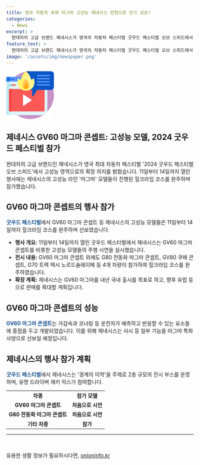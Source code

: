 ```yaml
---
title: 영국 자동차 축제 마그마 고성능 제네시스 런칭으로 인기 상승!
categories:
  - News
excerpt: >
  현대차의 고급 브랜드 제네시스가 영국의 자동차 페스티벌 굿우드 페스티벌 오브 스피드에서 고성능 모델들을 선보이며 고성능 영역으로의 진출을 확고히 했습니다. 이 행사는 다양한 차종들이 전시되고 주행하는 움직이는 모터쇼로 불리며, 제네시스는 이 행사에서 고성능 모델들을 주행 시연했습니다. 이는 제네시스가 고성능 차량 개발 방향성을 공개한 첫 번째 경험이며, GV60 마그마 콘셉트를 내년에 국내 출시하고 유럽으로 확대 판매할 예정입니다. 또한 경계의 미학을 주제로 전시 부스를 운영하며 재키 익스가 참여합니다.
feature_text: >
  현대차의 고급 브랜드 제네시스가 영국의 자동차 페스티벌 굿우드 페스티벌 오브 스피드에서 고성능 모델들을 선보이며 고성능 영역으로의 진출을 확고히 했습니다. 이 행사는 다양한 차종들이 전시되고 주행하는 움직이는 모터쇼로 불리며, 제네시스는 이 행사에서 고성능 모델들을 주행 시연했습니다. 이는 제네시스가 고성능 차량 개발 방향성을 공개한 첫 번째 경험이며, GV60 마그마 콘셉트를 내년에 국내 출시하고 유럽으로 확대 판매할 예정입니다. 또한 경계의 미학을 주제로 전시 부스를 운영하며 재키 익스가 참여합니다.
image: '/assets/img/newspaper.png'
---
```


<p><img src="/assets/img/news.png" alt="rentncar 속보" /></p>

<h2>제네시스 GV60 마그마 콘셉트: 고성능 모델, 2024 굿우드 페스티벌 참가</h2>

<p data-ke-size="size16">현대차의 고급 브랜드인 제네시스가 영국 최대 자동차 페스티벌 '2024 굿우드 페스티벌 오브 스피드'에서 고성능 영역으로의 확장 의지를 밝혔습니다. 11일부터 14일까지 열린 행사에는 제네시스의 고성능 라인 '마그마' 모델들이 진행된 힐크라임 코스를 완주하며 참가했습니다. </p>

<h2 data-ke-size="size26">GV60 마그마 콘셉트의 행사 참가</h2>

<p><b><span style="color: #1a5490;">굿우드 페스티벌</span></b>에서 GV60 마그마 콘셉트 등 제네시스의 고성능 모델들은 11일부터 14일까지 힐크라임 코스를 완주하며 선보였습니다. </p>

<ul>
<li><b>행사 개요:</b> 11일부터 14일까지 열린 굿우드 페스티벌에서 제네시스는 GV60 마그마 콘셉트를 비롯한 고성능 모델들의 주행 시연을 실시했습니다.</li>
<li><b>전시 내용:</b> GV60 마그마 콘셉트 외에도 G80 전동화 마그마 콘셉트, GV80 쿠페 콘셉트, G70 트랙 택시 노르드슐레이페 등 4개 차량이 참가하여 힐크라임 코스를 완주하였습니다.</li>
<li><b>확장 계획:</b> 제네시스는 GV60 마그마를 내년 국내 출시를 목표로 하고, 향후 유럽 등으로 판매를 확대할 계획입니다.</li>
</ul>

<h2 data-ke-size="size26">GV60 마그마 콘셉트의 성능</h2>

<p><b><span style="color: #1a5490;">GV60 마그마 콘셉트</span></b>는 가감속과 코너링 등 운전자가 예측하고 반응할 수 있는 요소들에 중점을 두고 개발되었습니다. 이를 위해 제네시스는 샤시 등 일부 기능을 마그마 특화 사양으로 선보일 예정입니다.</p>

<h2 data-ke-size="size26">제네시스의 행사 참가 계획</h2>

<p><b><span style="color: #1a5490;">굿우드 페스티벌</span></b>에서 제네시스는 '경계의 미학'을 주제로 2층 규모의 전시 부스를 운영하며, 유명 드라이버 재키 익스가 참여합니다.</p>

<table>
  <tr>
    <td style="text-align: center; height: 17px;"><b>차종</b></td>
    <td style="text-align: center; height: 17px;"><b>참가 모델</b></td>
  </tr>
  <tr>
    <td style="text-align: center; height: 17px;"><b>GV60 마그마 콘셉트</b></td>
    <td style="text-align: center; height: 17px;"><b>처음으로 시연</b></td>
  </tr>
  <tr>
    <td style="text-align: center; height: 17px;"><b>G80 전동화 마그마 콘셉트</b></td>
    <td style="text-align: center; height: 17px;"><b>처음으로 시연</b></td>
  </tr>
  <tr>
    <td style="text-align: center; height: 17px;"><b>기타 차종</b></td>
    <td style="text-align: center; height: 17px;"><b>참가</b></td>
  </tr>
</table>

<hr>

<p data-ke-size="size16">&nbsp;</p>
유용한 생활 정보가 필요하시다면, <a href="https://onioninfo.kr" rel="dofollow">onioninfo.kr</a>


